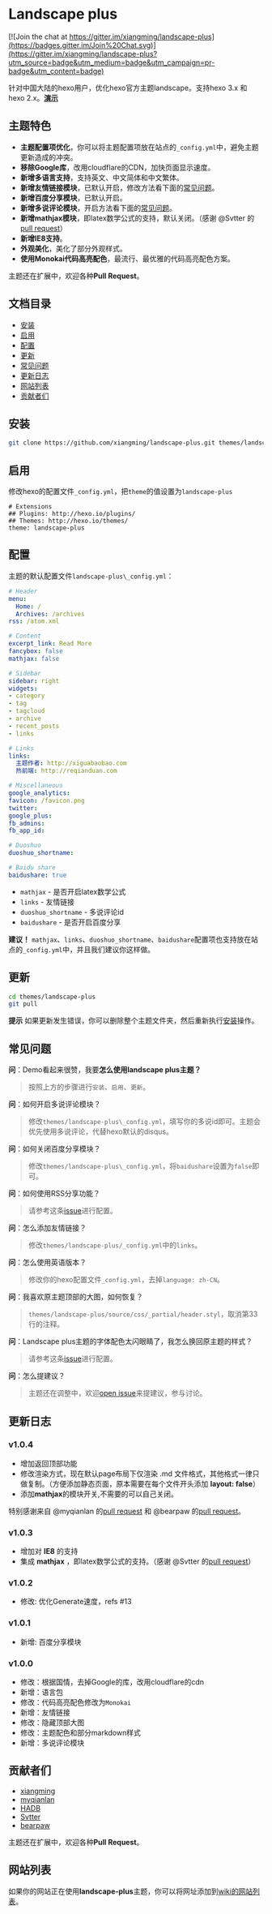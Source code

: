 # Landscape plus

[![Join the chat at https://gitter.im/xiangming/landscape-plus](https://badges.gitter.im/Join%20Chat.svg)](https://gitter.im/xiangming/landscape-plus?utm_source=badge&utm_medium=badge&utm_campaign=pr-badge&utm_content=badge)

针对中国大陆的hexo用户，优化hexo官方主题landscape。支持hexo 3.x 和 hexo 2.x。[**演示**](http://jasonxiang.com/landscape-plus/)

## 主题特色

+ **主题配置项优化**，你可以将主题配置项放在站点的`_config.yml`中，避免主题更新造成的冲突。
+ **移除Google库**，改用cloudflare的CDN，加快页面显示速度。
+ **新增多语言支持**，支持英文、中文简体和中文繁体。
+ **新增友情链接模块**，已默认开启，修改方法看下面的[常见问题](#常见问题)。
+ **新增百度分享模块**，已默认开启。
+ **新增多说评论模块**，开启方法看下面的[常见问题](#常见问题)。
+ **新增mathjax模块**，即latex数学公式的支持，默认关闭。（感谢 @Svtter 的[pull request](https://github.com/xiangming/landscape-plus/pull/35)）
+ **新增IE8支持**。
+ **外观美化**，美化了部分外观样式。
+ **使用Monokai代码高亮配色**，最流行、最优雅的代码高亮配色方案。

主题还在扩展中，欢迎各种**Pull Request**。

## 文档目录

+ [安装](#install)
+ [启用](#enable)
+ [配置](#config)
+ [更新](#update)
+ [常见问题](#troubleshoots)
+ [更新日志](#logs)
+ [网站列表](#sites)
+ [贡献者们](#contribute)

## <a name='install'>安装</a>

``` bash
git clone https://github.com/xiangming/landscape-plus.git themes/landscape-plus
```

## <a name='enable'>启用</a>

修改hexo的配置文件`_config.yml`，把`theme`的值设置为`landscape-plus`
```
# Extensions
## Plugins: http://hexo.io/plugins/
## Themes: http://hexo.io/themes/
theme: landscape-plus
```

## <a name='config'>配置</a>

主题的默认配置文件`landscape-plus\_config.yml`：

```yml
# Header
menu:
  Home: /
  Archives: /archives
rss: /atom.xml

# Content
excerpt_link: Read More
fancybox: false
mathjax: false

# Sidebar
sidebar: right
widgets:
- category
- tag
- tagcloud
- archive
- recent_posts
- links

# Links
links:
  主题作者: http://xiguabaobao.com
  热前端: http://reqianduan.com

# Miscellaneous
google_analytics:
favicon: /favicon.png
twitter:
google_plus:
fb_admins:
fb_app_id:

# Duoshuo
duoshuo_shortname:

# Baidu share
baidushare: true
```

+ `mathjax` - 是否开启latex数学公式
+ `links` - 友情链接
+ `duoshuo_shortname` - 多说评论id
+ `baidushare` - 是否开启百度分享

**建议！** `mathjax`、`links`、`duoshuo_shortname`、`baidushare`配置项也支持放在站点的`_config.yml`中，并且我们建议你这样做。

## <a name='update'>更新</a>

``` bash
cd themes/landscape-plus
git pull
```

**提示** 如果更新发生错误，你可以删除整个主题文件夹，然后重新执行[安装](#install)操作。

## <a name='troubleshoots'>常见问题</a>

**问**：Demo看起来很赞，我要**怎么使用landscape plus主题？**
> 按照上方的步骤进行`安装`、`启用`、`更新`。

**问**：如何开启多说评论模块？
> 修改`themes/landscape-plus\_config.yml`，填写你的多说id即可。主题会优先使用多说评论，代替hexo默认的disqus。

**问**：如何关闭百度分享模块？
> 修改`themes/landscape-plus\_config.yml`，将`baidushare`设置为`false`即可。

**问**：如何使用RSS分享功能？
> 请参考这条[issue](https://github.com/xiangming/landscape-plus/issues/31)进行配置。

**问**：怎么添加友情链接？
> 修改`themes/landscape-plus/_config.yml`中的`links`。

**问**：怎么使用英语版本？
> 修改你的hexo配置文件`_config.yml`，去掉`language: zh-CN`。

**问**：我喜欢原主题顶部的大图，如何恢复？
> `themes/landscape-plus/source/css/_partial/header.styl`，取消第33行的注释。

**问**：Landscape plus主题的字体配色太闪眼睛了，我怎么换回原主题的样式？
> 请参考这条[issue](https://github.com/xiangming/landscape-plus/issues/13)进行配置。

**问**：怎么提建议？
> 主题还在调整中，欢迎[open issue](https://github.com/xiangming/landscape-plus/issues/new)来提建议，参与讨论。

## <a name='logs'>更新日志</a>

### v1.0.4
+ 增加返回顶部功能
+ 修改渲染方式，现在默认page布局下仅渲染 .md 文件格式，其他格式一律只做复制。（方便添加静态页面，原本需要在每个文件开头添加 **layout: false**）
+ 添加**mathjax**的模块开关,不需要的可以自己关闭。

特别感谢来自 @myqianlan 的[pull request](https://github.com/xiangming/landscape-plus/pull/39) 和 @bearpaw 的[pull request](https://github.com/xiangming/landscape-plus/pull/53)。

### v1.0.3
+ 增加对 **IE8** 的支持
+ 集成 **mathjax** ，即latex数学公式的支持。（感谢 @Svtter 的[pull request](https://github.com/xiangming/landscape-plus/pull/35)）

### v1.0.2
+ 修改: 优化Generate速度，refs #13

### v1.0.1
+ 新增: 百度分享模块

### v1.0.0
+ 修改：根据国情，去掉Google的库，改用cloudflare的cdn
+ 新增：语言包
+ 修改：代码高亮配色修改为`Monokai`
+ 新增：友情链接
+ 修改：隐藏顶部大图
+ 修改：主题配色和部分markdown样式
+ 新增：多说评论模块

## <a name='contribute'>贡献者们</a>

+ [xiangming](https://github.com/xiangming)
+ [myqianlan](https://github.com/myqianlan)
+ [HADB](https://github.com/HADB)
+ [Svtter](https://github.com/Svtter)
+ [bearpaw](https://github.com/bearpaw)

主题还在扩展中，欢迎各种**Pull Request**。

## <a name='sites'>网站列表</a>

如果你的网站正在使用**landscape-plus**主题，你可以将网址添加到[wiki的网站列表](https://github.com/xiangming/landscape-plus/wiki)。
